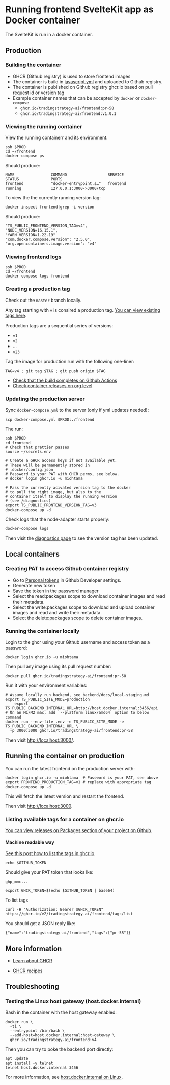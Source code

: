# Running frontend SvelteKit app as Docker container

The SvelteKit is run in a docker container.

## Production

### Building the container

- GHCR (Github registry) is used to store frontend images
- The container is build in [javascript.yml](../.github/workflows/javascript.yml) and uploaded to Github registry.
- The container is published on Github registry ghcr.io based on pull request id or version tag
- Example container names that can be accepted by `docker` or `docker-compose`
  - `ghcr.io/tradingstrategy-ai/frontend:pr-58`
  - `ghcr.io/tradingstrategy-ai/frontend:v1.0.1`

### Viewing the running container

View the running containerr and its environment.

```shell
ssh $PROD
cd ~/frontend
docker-compose ps
```

Should produce:

```
NAME                COMMAND                  SERVICE             STATUS              PORTS
frontend            "docker-entrypoint.s…"   frontend            running             127.0.0.1:3000->3000/tcp
```

To view the the currently running version tag:

```shell
docker inspect frontend|grep -i version
```

Should produce:

```
"TS_PUBLIC_FRONTEND_VERSION_TAG=v4",
"NODE_VERSION=16.15.1",
"YARN_VERSION=1.22.19"
"com.docker.compose.version": "2.5.0",
"org.opencontainers.image.version": "v4"
```

### Viewing frontend logs

```shell
ssh $PROD
cd ~/frontend
docker-compose logs frontend
```

### Creating a production tag

Check out the `master` branch locally.

Any tag starting with `v` is consired a production tag.
[You can view existing tags here](https://github.com/tradingstrategy-ai/frontend/pkgs/container/frontend).

Production tags are a sequential series of versions:

- `v1`
- `v2`
- ...
- `v23`

Tag the image for production run with the following one-liner:

```shell
TAG=v4 ; git tag $TAG ; git push origin $TAG
```

- [Check that the build completes on Github Actions](https://github.com/tradingstrategy-ai/frontend/actions)
- [Check container releases on org level](https://github.com/orgs/tradingstrategy-ai/packages)

### Updating the production server

Sync `docker-compose.yml` to the server (only if yml updates needed):

```shell
scp docker-compose.yml $PROD:./frontend
```

The run:

```shell
ssh $PROD
cd frontend
# Check that prettier passes
source ~/secrets.env

# Create a GHCR access keys if not available yet.
# These will be permanently stored in
# .docker/config.json
# Password is your PAT with GHCR perms, see below.
# docker login ghcr.io -u miohtama

# Pass the currently acivated version tag to the docker
# to pull the right image, but also to the
# container itself to display the running version
# (see /diagnostics)
export TS_PUBLIC_FRONTEND_VERSION_TAG=v3
docker-compose up -d
```

Check logs that the node-adapter starts properly:

```shell
docker-compose logs
```

Then visit the [diagnostics page](https://tradingstrategy.ai/diagnostics) to see the version tag has been updated.

## Local containers

### Creating PAT to access Github container registry

- Go to [Personal tokens](https://github.com/settings/tokens) in Github Developer settings.
- Generate new token
- Save the token in the password manager
- Select the read:packages scope to download container images and read their metadata.
- Select the write:packages scope to download and upload container images and read and write their metadata.
- Select the delete:packages scope to delete container images.

### Running the container locally

Login to the ghcr using your Github username and access token as a password:

```shell
docker login ghcr.io -u miohtama
```

Then pull any image using its pull request number:

```shell
docker pull ghcr.io/tradingstrategy-ai/frontend:pr-58
```

Run it with your environment variables:

```shell
# Assume locally run backend, see backend/docs/local-staging.md
export TS_PUBLIC_SITE_MODE=production
    export TS_PUBLIC_BACKEND_INTERNAL_URL=http://host.docker.internal:3456/api
# On an M1/M2 mac, add `--platform linux/amd64` option to below command
docker run --env-file .env -e TS_PUBLIC_SITE_MODE -e TS_PUBLIC_BACKEND_INTERNAL_URL \
  -p 3000:3000 ghcr.io/tradingstrategy-ai/frontend:pr-58
```

Then visit [http://localhost:3000/](http://localhost:3000/).

## Running the container on production

You can run the latest frontend on the production server with:

```shell
docker login ghcr.io -u miohtama  # Password is your PAT, see above
export FRONTEND_PRODUCTION_TAG=v1 # replace with appropriate tag
docker-compose up -d
```

This will fetch the latest version and restart the frontend.

Then visit [http://localhost:3000](http://localhost:3000).

### Listing available tags for a container on ghcr.io

[You can view releases on Packages section of your project on Github](https://github.com/tradingstrategy-ai/frontend/pkgs/container/frontend).

#### Machine readable way

[See this post how to list the tags in ghcr.io](https://github.community/t/how-to-check-if-a-container-image-exists-on-ghcr/154836/6).

```shell
echo $GITHUB_TOKEN
```

Should give your PAT token that looks lke:

```
ghp_mmc...
```

```shell
export GHCR_TOKEN=$(echo $GITHUB_TOKEN | base64)
```

To list tags

```
curl -H "Authorization: Bearer $GHCR_TOKEN" https://ghcr.io/v2/tradingstrategy-ai/frontend/tags/list
```

You should get a JSON reply like:

```
{"name":"tradingstrategy-ai/frontend","tags":["pr-58"]}
```

## More information

- [Learn about GHCR](https://docs.github.com/en/packages/working-with-a-github-packages-registry/working-with-the-docker-registry)

- [GHCR recipes](https://nira.com/github-container-registry/)

## Troubleshooting

### Testing the Linux host gateway (host.docker.internal)

Bash in the container with the host gateway enabled:

```shell
docker run \
  -ti \
  --entrypoint /bin/bash \
  --add-host=host.docker.internal:host-gateway \
  ghcr.io/tradingstrategy-ai/frontend:v4
```

Then you can try to poke the backend port directly:

```shell
apt update
apt install -y telnet
telnet host.docker.internal 3456
```

For more information, see [host.docker.internal on Linux](https://stackoverflow.com/questions/48546124/what-is-linux-equivalent-of-host-docker-internal).

